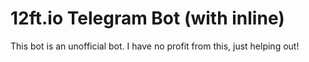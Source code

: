 # 12ft.io Telegram Bot (with inline)

This bot is an unofficial bot. I have no profit from this, just helping out!
